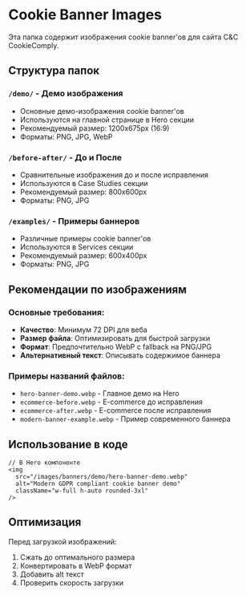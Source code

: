 # Cookie Banner Images

Эта папка содержит изображения cookie banner'ов для сайта C&C CookieComply.

## Структура папок

### `/demo/` - Демо изображения
- Основные демо-изображения cookie banner'ов
- Используются на главной странице в Hero секции
- Рекомендуемый размер: 1200x675px (16:9)
- Форматы: PNG, JPG, WebP

### `/before-after/` - До и После
- Сравнительные изображения до и после исправления
- Используются в Case Studies секции
- Рекомендуемый размер: 800x600px
- Форматы: PNG, JPG

### `/examples/` - Примеры баннеров
- Различные примеры cookie banner'ов
- Используются в Services секции
- Рекомендуемый размер: 600x400px
- Форматы: PNG, JPG

## Рекомендации по изображениям

### Основные требования:
- **Качество**: Минимум 72 DPI для веба
- **Размер файла**: Оптимизировать для быстрой загрузки
- **Формат**: Предпочтительно WebP с fallback на PNG/JPG
- **Альтернативный текст**: Описывать содержимое баннера

### Примеры названий файлов:
- `hero-banner-demo.webp` - Главное демо на Hero
- `ecommerce-before.webp` - E-commerce до исправления
- `ecommerce-after.webp` - E-commerce после исправления
- `modern-banner-example.webp` - Пример современного баннера

## Использование в коде

```tsx
// В Hero компоненте
<img 
  src="/images/banners/demo/hero-banner-demo.webp"
  alt="Modern GDPR compliant cookie banner demo"
  className="w-full h-auto rounded-3xl"
/>
```

## Оптимизация

Перед загрузкой изображений:
1. Сжать до оптимального размера
2. Конвертировать в WebP формат
3. Добавить alt текст
4. Проверить скорость загрузки
